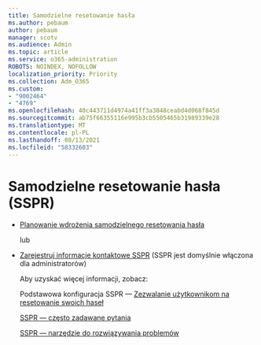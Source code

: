 ```yaml
---
title: Samodzielne resetowanie hasła
ms.author: pebaum
author: pebaum
manager: scotv
ms.audience: Admin
ms.topic: article
ms.service: o365-administration
ROBOTS: NOINDEX, NOFOLLOW
localization_priority: Priority
ms.collection: Adm_O365
ms.custom:
- "9002464"
- "4769"
ms.openlocfilehash: 40c443711d4974a41ff3a3848ceabd4d068f845d
ms.sourcegitcommit: ab75f66355116e995b3cb5505465b31989339e28
ms.translationtype: MT
ms.contentlocale: pl-PL
ms.lasthandoff: 08/13/2021
ms.locfileid: "58332603"
---
```

# <a name="self-service-password-reset-sspr"></a>Samodzielne resetowanie hasła (SSPR)

- [Planowanie wdrożenia samodzielnego resetowania hasła](https://go.microsoft.com/fwlink/?linkid=2142944)  

    lub
- [Zarejestruj informacje kontaktowe SSPR](https://mysignins.microsoft.com/security-info) (SSPR jest domyślnie włączona dla administratorów)

    Aby uzyskać więcej informacji, zobacz:

    Podstawowa konfiguracja SSPR — [Zezwalanie użytkownikom na resetowanie swoich haseł](https://docs.microsoft.com/microsoft-365/admin/add-users/let-users-reset-passwords)

    [SSPR — często zadawane pytania](https://docs.microsoft.com/azure/active-directory/authentication/active-directory-passwords-faq)

    [SSPR — narzędzie do rozwiązywania problemów](https://docs.microsoft.com/azure/active-directory/authentication/active-directory-passwords-troubleshoot)
